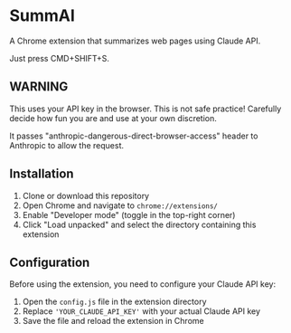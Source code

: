 # SummAI

A Chrome extension that summarizes web pages using Claude API.

Just press CMD+SHIFT+S.

## WARNING

This uses your API key in the browser. This is not safe practice! Carefully decide how fun you are and use at your own discretion.

It passes "anthropic-dangerous-direct-browser-access" header to Anthropic to allow the request.

## Installation

1. Clone or download this repository
2. Open Chrome and navigate to `chrome://extensions/`
3. Enable "Developer mode" (toggle in the top-right corner)
4. Click "Load unpacked" and select the directory containing this extension

## Configuration

Before using the extension, you need to configure your Claude API key:

1. Open the `config.js` file in the extension directory
2. Replace `'YOUR_CLAUDE_API_KEY'` with your actual Claude API key
3. Save the file and reload the extension in Chrome
